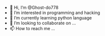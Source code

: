 - 👋 Hi, I’m @Ghost-do778
- 👀 I’m interested in programming and hacking
- 🌱 I’m currently learning python language
- 💞️ I’m looking to collaborate on ...
- 📫 How to reach me ...

<!---
Ghost-do778/Ghost-do778 is a ✨ special ✨ repository because its `README.md` (this file) appears on your GitHub profile.
You can click the Preview link to take a look at your changes.
--->
